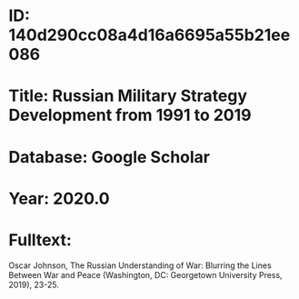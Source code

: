 # ID: 140d290cc08a4d16a6695a55b21ee086
# Title: Russian Military Strategy Development from 1991 to 2019
# Database: Google Scholar
# Year: 2020.0
# Fulltext:
Oscar Johnson, The Russian Understanding of War: Blurring the Lines Between War and Peace (Washington, DC: Georgetown University Press, 2019), 23-25.
